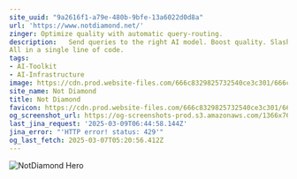 ```yaml
---
site_uuid: "9a2616f1-a79e-480b-9bfe-13a6022d0d8a"
url: 'https://www.notdiamond.net/'
zinger: Optimize quality with automatic query-routing.
description:   Send queries to the right AI model. Boost quality. Slash latency and costs.
All in a single line of code.
tags:
- AI-Toolkit
- AI-Infrastructure
image: https://cdn.prod.website-files.com/666c8329825732540ce3c301/666c8329825732540ce3c365_webclip.png
site_name: Not Diamond
title: Not Diamond
favicon: https://cdn.prod.website-files.com/666c8329825732540ce3c301/666c8329825732540ce3c368_favicon-round.png
og_screenshot_url: https://og-screenshots-prod.s3.amazonaws.com/1366x768/80/false/5cebfb5962687c9da9e393580f9d4cad96647fa1ba2038f837ad51a64f78ed35.jpeg
last_jina_request: '2025-03-09T06:44:58.144Z'
jina_error: "'HTTP error! status: 429'"
og_last_fetch: 2025-03-07T05:20:56.412Z
---
```


![NotDiamond Hero](https://i.imgur.com/8WPnmmG.png)
